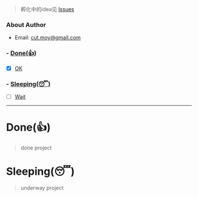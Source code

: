 > 孵化中的idea见 [Issues](https://github.com/hocgin/Ideas/issues)

### About Author
* Email: <cut.moy@gmail.com>

### - [Done(:thumbsup:)](#donethumbsup)
- [x] [OK](https://github.com/hocgin)

### - [Sleeping(:sleeping:)](#sleepingsleeping)
- [ ] [Wait](https://github.com/hocgin)

-----
# Done(:thumbsup:)
> done project

# Sleeping(:sleeping:)
> underway project
